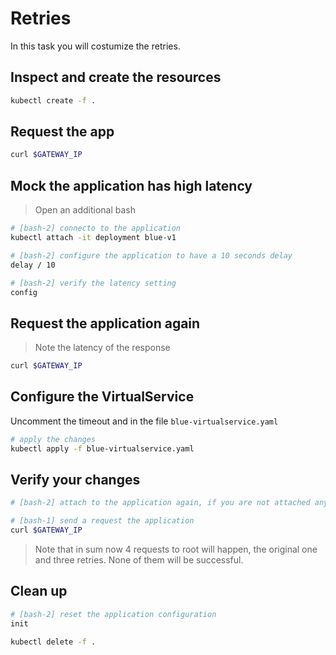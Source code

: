 # Retries

In this task you will costumize the retries.

## Inspect and create the resources

```bash
kubectl create -f .
```

## Request the app

```bash
curl $GATEWAY_IP
```

## Mock the application has high latency

> Open an additional bash

```bash
# [bash-2] connecto to the application
kubectl attach -it deployment blue-v1

# [bash-2] configure the application to have a 10 seconds delay
delay / 10

# [bash-2] verify the latency setting
config
```

## Request the application again

> Note the latency of the response

```bash
curl $GATEWAY_IP
```

## Configure the VirtualService

Uncomment the timeout and in the file `blue-virtualservice.yaml`

```bash
# apply the changes
kubectl apply -f blue-virtualservice.yaml
```

## Verify your changes

```bash
# [bash-2] attach to the application again, if you are not attached anymore, for seeing the logs

# [bash-1] send a request the application
curl $GATEWAY_IP
```

> Note that in sum now 4 requests to root will happen, the original one and three retries. None of them will be successful.

## Clean up

```bash
# [bash-2] reset the application configuration
init

kubectl delete -f .
```
